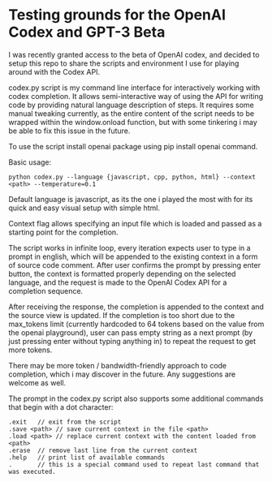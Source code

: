 # Testing grounds for the OpenAI Codex and GPT-3 Beta

I was recently granted access to the beta of OpenAI codex, and decided to setup this repo to
share the scripts and environment I use for playing around with the Codex API.


codex.py script is my command line interface for interactively working with codex completion.
It allows semi-interactive way of using the API for writing code by providing natural language
description of steps. It requires some manual tweaking currently, as the entire content of the
script needs to be wrapped within the window.onload function, but with some tinkering i may be able
to fix this issue in the future.


To use the script install openai package using pip install openai command.

Basic usage:

    python codex.py --language {javascript, cpp, python, html} --context <path> --temperature=0.1

Default language is javascript, as its the one i played the most with for its quick and easy
visual setup with simple html.

Context flag allows specifying an input file which is loaded and passed as a starting point for
the completion.

The script works in infinite loop, every iteration expects user to type in a prompt in english,
which will be appended to the existing context in a form of source code comment. After user
confirms the prompt by pressing enter button, the context is formatted properly depending on the
selected language, and the request is made to the OpenAI Codex API for a completion sequence.

After receiving the response, the completion is appended to the context and the source view is
updated. If the completion is too short due to the max_tokens limit (currently hardcoded to
64 tokens based on the value from the openai playground), user can pass empty string as a next
prompt (by just pressing enter without typing anything in) to repeat the request to get more
tokens.

There may be more token / bandwidth-friendly approach to code completion, which i may discover
in the future. Any suggestions are welcome as well.

The prompt in the codex.py script also supports some additional commands that begin with a dot
character:

    .exit   // exit from the script
    .save <path> // save current context in the file <path>
    .load <path> // replace current context with the content loaded from <path>
    .erase  // remove last line from the current context
    .help   // print list of available commands
    .       // this is a special command used to repeat last command that was executed.

